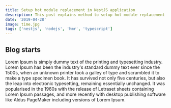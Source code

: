 ```yaml
---
title: Setup hot module replacement in NestJS application
description: This post explains method to setup hot module replacement (HMR) in NestJS application and also some troubleshooting methods.
date: '2019-04-28'
image: time.jpg
tags: ['nestjs', 'nodejs', 'hmr', 'typescript']
---
```


## Blog starts
Lorem Ipsum is simply dummy text of the printing and typesetting industry. Lorem Ipsum has been the industry's standard dummy text ever since the 1500s, when an unknown printer took a galley of type and scrambled it to make a type specimen book. It has survived not only five centuries, but also the leap into electronic typesetting, remaining essentially unchanged. It was popularised in the 1960s with the release of Letraset sheets containing Lorem Ipsum passages, and more recently with desktop publishing software like Aldus PageMaker including versions of Lorem Ipsum.